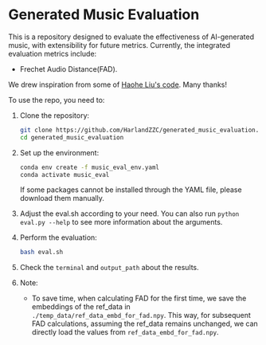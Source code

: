 # Generated Music Evaluation

This is a repository designed to evaluate the effectiveness of AI-generated music, with extensibility for future metrics. Currently, the integrated evaluation metrics include:

* Frechet Audio Distance(FAD).

We drew inspiration from some of [Haohe Liu's code](https://github.com/haoheliu/audioldm_eval.git). Many thanks!

To use the repo, you need to:

1. Clone the repository:

   ```bash
   git clone https://github.com/HarlandZZC/generated_music_evaluation.git
   cd generated_music_evaluation
   ```

2. Set up the environment:

   ```bash
   conda env create -f music_eval_env.yaml
   conda activate music_eval
   ```

   If some packages cannot be installed through the YAML file, please download them manually.

3. Adjust the eval.sh according to your need. You can also run `python eval.py --help` to see more information about the arguments.

4. Perform the evaluation:

    ```bash
    bash eval.sh
    ```

5. Check the `terminal` and `output_path` about the results.

6. Note:

   * To save time, when calculating FAD for the first time, we save the embeddings of the ref_data in `./temp_data/ref_data_embd_for_fad.npy`. This way, for subsequent FAD calculations, assuming the ref_data remains unchanged, we can directly load the values from `ref_data_embd_for_fad.npy`.
